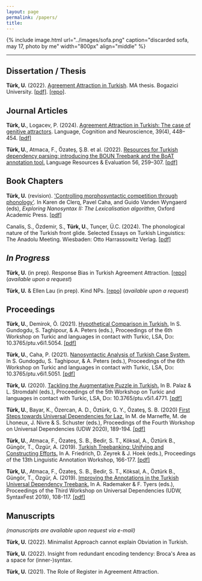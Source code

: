 ```yaml
---
layout: page
permalink: /papers/
title:
---
```


{% include image.html url="../images/sofa.png" caption="discarded sofa, may 17,  photo by me" width="800px" align="middle" %}

---

## Dissertation / Thesis

**Türk, U.** (2022). [Agreement Attraction in Turkish](http://seyhan.library.boun.edu.tr/record=b2776878~S5). MA thesis. Bogazici University. [[pdf]](../files/ma_defense/Turk2020-Agreement-Attraction-in-Turkish.pdf). [[repo]](https://github.com/utkuturk/ma-thesis).


##  Journal Articles

**Türk, U.**, Logacev, P. (2024). [Agreement Attraction in Turkish: The case of genitive attractors](https://www.tandfonline.com/doi/full/10.1080/23273798.2024.2324766).  Language, Cognition and Neuroscience, 39(4), 448–454. [[pdf]](../files/pdfs/TurkLogacev2024-cnl-preprint.pdf)

**Türk, U.**, Atmaca, F., Özateş, Ş.B. et al. (2022). [Resources for Turkish dependency parsing: introducing the BOUN Treebank and the BoAT annotation tool.](https://link.springer.com/article/10.1007/s10579-021-09558-0) Language Resources & Evaluation 56, 259–307. [[pdf]](../files/pdfs/TurkEtAl2022.pdf)

## Book Chapters

**Türk, U.** (revision). ['Controlling morphosyntactic competition through phonology'](https://lingbuzz.net/lingbuzz/008295). In Karen de Clerq, Pavel Caha, and Guido Vanden Wyngaerd (eds), *Exploring Nanosyntax II: The Lexicalisation algorithm*, Oxford Academic Press. [[pdf]](../files/papers/Turk2024.pdf)

Canalis, S., Özdemir, S., **Türk, U.**, Tunçer, Ü.C. (2024). The phonological nature of the Turkish front glide. Selected Essays on Turkish Linguistics: The Anadolu Meeting. Wiesbaden: Otto Harrassowitz Verlag. [[pdf]](../files/pdfs/CanalisEtAl2024.pdf)


## _In Progress_


**Türk, U.** (in prep). Response Bias in Turkish Agreement Attraction. [[repo]](https://github.com/utkuturk/attraction_meta) (_available upon a request_)

**Türk, U.** & Ellen Lau (in prep). Kind NPs. [[repo]](https://github.com/utkuturk/kind) (_available upon a request_)

## Proceedings

**Türk, U.**, Demirok, Ö. (2021). [Hypothetical Comparison in Turkish.](https://journals.linguisticsociety.org/proceedings/index.php/tu/article/view/5054) In S. Gundogdu, S. Taghipour, & A. Peters (eds.), Proceedings of the 6th Workshop on Turkic and languages in contact with Turkic, LSA, <font style="font-variant: small-caps">Doi:</font> 10.3765/ptu.v6i1.5054. [[pdf]](../files/papers/TurkDemirok2021.pdf)

**Türk, U.**, Caha, P. (2021). [Nanosyntactic Analysis of Turkish Case System.](https://journals.linguisticsociety.org/proceedings/index.php/tu/article/view/5051) In S. Gundogdu, S. Taghipour, & A. Peters (eds.), Proceedings of the 6th Workshop on Turkic and languages in contact with Turkic, LSA, <font style="font-variant: small-caps">Doi:</font> 10.3765/ptu.v6i1.5051. [[pdf]](../files/papers/TurkCaha2021.pdf)


**Türk, U.** (2020). [Tackling the Augmentative Puzzle in Turkish.](https://journals.linguisticsociety.org/proceedings/index.php/tu/article/view/4771) In B. Palaz & L. Stromdahl (eds.), Proceedings of the 5th Workshop on Turkic and languages in contact with Turkic, LSA, <font style="font-variant: small-caps">Doi:</font> 10.3765/ptu.v5i1.4771. [[pdf]](../files/papers/Turk2020.pdf)


**Türk, U.**, Bayar, K., Özercan, A. D., Öztürk, G. Y., Özateş, S. B. (2020) [First Steps towards Universal Dependencies for Laz.](https://aclanthology.org/2020.udw-1.21.pdf) In M. de Marneffe, M. de Lhoneux, J. Nivre & S. Schuster (eds.), Proceedings of the Fourth Workshop on Universal Dependencies (UDW 2020), 189-194. [[pdf]](../files/papers/TurkEtAl2020.pdf)

**Türk, U.**, Atmaca, F., Özateş, S. B., Bedir, S. T., Köksal, A., Öztürk B., Güngör, T., Özgür, A. (2019). [Turkish Treebanking: Unifying and Constructing Efforts.](https://aclanthology.org/W19-4019.pdf) In A. Friedrich, D. Zeyrek & J. Hoek (eds.), Proceedings of the 13th Linguistic Annotation Workshop, 166-177. [[pdf]](../files/papers/TurkEtAl2019b.pdf)

**Türk, U.**, Atmaca, F., Özateş, S. B., Bedir, S. T., Köksal, A., Öztürk B., Güngör, T., Özgür, A. (2019). [Improving the Annotations in the Turkish Universal Dependency Treebank.](https://aclanthology.org/W19-8013.pdf) In A. Rademaker & F. Tyers (eds.), Proceedings of the Third Workshop on Universal Dependencies (UDW, SyntaxFest 2019), 108-117. [[pdf]](../files/papers/TurkEtAl2019a.pdf)



## Manuscripts

_(manuscripts are available upon request via e-mail)_

**Türk, U.** (2022). Minimalist Approach cannot explain Obviation in Turkish.

**Türk, U.** (2022). Insight from redundant encoding tendency: Broca's Area as a space for (inner-)syntax.

**Türk, U.** (2021). The Role of Register in Agreement Attraction.
